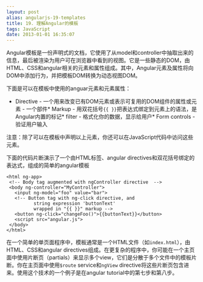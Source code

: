 ```yaml
---
layout: post
alias: angularjs-19-templates
title: 19. 理解Angular的模板
tags: JavaScript
date: 2013-01-01 16:35:07
---
```


Angular模板是一份声明式的文档，它使用了从model和controller中抽取出来的信息，最后被渲染为用户可在浏览器中看到的视图。它是一些静态的DOM，由HTML、CSS和angular相关的元素和属性组成。其中，Angular元素及属性将向DOM中添加行为，并把模板DOM转换为动态视图DOM。

下面是可以在模板中使用的anguar元素和元素属性：

*   Directive - 一个用来改变已有DOM元素或表示可复用的DOM组件的属性或元素 - 一个部件*   Markup - 用双花括号`{{ }}`把表达式绑定到元素上的语法，是Angular内置的标记*   filter - 格式化你的数据，显示给用户*   Form controls - 验证用户输入

注意：除了可以在模板中声明以上元素，你还可以在JavaScript代码中访问这些元素。

下面的代码片断演示了一个由HTML标签、angular directives和双花括号绑定的表达式，组成的简单的angular模板

    <html ng-app>
     <!-- Body tag augmented with ngController directive  -->
     <body ng-controller="MyController">
       <input ng-model="foo" value="bar">
       <!-- Button tag with ng-click directive, and
              string expression 'buttonText'
              wrapped in "{{ }}" markup -->
       <button ng-click="changeFoo()">{{buttonText}}</button>
       <script src="angular.js">
     </body>
    </html>

在一个简单的单页面程序中，模板通常是一个HTML文件（如`index.html`），由HTML、CSS和angular directives组成。在更复杂的程序中，你可能在一个主页面中使用片断页（partials）来显示多个view，它们是分散于多个文件中的模板片断。你在主页面中使用`$route` service和`ngView` directive将这些片断页包含进来。使用这个技术的一个例子是在angular tutorial中的第七步和第八步。
